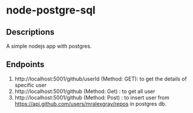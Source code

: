 # node-postgre-sql

## Descriptions
  A simple nodejs app with postgres.

## Endpoints
  1. http://localhost:5001/github/userId (Method: GET): to get the details of specific user
  2. http://localhost:5001/github (Method: Get) : to get all user
  3. http://localhost:5001/github (Method: Post) : to insert user from https://api.github.com/users/mralexgray/repos in postgres db.
